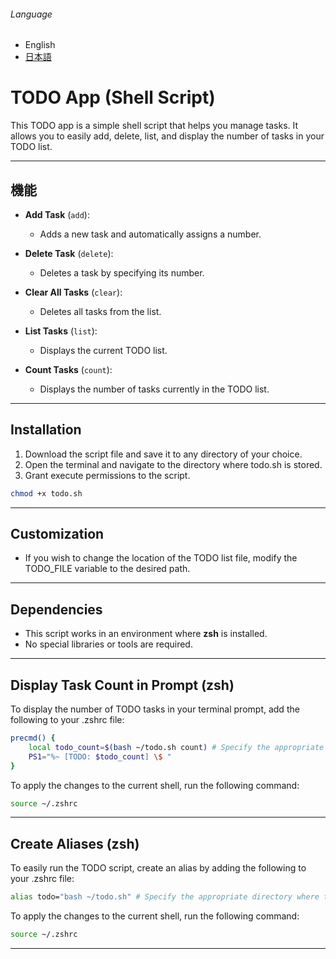 ###### Language
- English
- [日本語](README-ja.md) 

# TODO App (Shell Script)

This TODO app is a simple shell script that helps you manage tasks. It allows you to easily add, delete, list, and display the number of tasks in your TODO list.

---

## 機能

- **Add Task** (`add`):
  - Adds a new task and automatically assigns a number.

- **Delete Task** (`delete`):
  - Deletes a task by specifying its number.
  
- **Clear All Tasks** (`clear`):
  - Deletes all tasks from the list.

- **List Tasks** (`list`):
  - Displays the current TODO list.

- **Count Tasks** (`count`):
  - Displays the number of tasks currently in the TODO list.

---

## Installation

1. Download the script file and save it to any directory of your choice.
2. Open the terminal and navigate to the directory where todo.sh is stored.
3. Grant execute permissions to the script.

```zsh
chmod +x todo.sh
```

---

## Customization

- If you wish to change the location of the TODO list file, modify the TODO_FILE variable to the desired path.

---

## Dependencies

- This script works in an environment where **zsh** is installed.
- No special libraries or tools are required.

---

## Display Task Count in Prompt (zsh)

To display the number of TODO tasks in your terminal prompt, add the following to your .zshrc file:

```zsh
precmd() {
    local todo_count=$(bash ~/todo.sh count) # Specify the appropriate directory where todo.sh is stored
    PS1="%~ [TODO: $todo_count] \$ "
}
```

To apply the changes to the current shell, run the following command:

```zsh
source ~/.zshrc
```

---

## Create Aliases (zsh)

To easily run the TODO script, create an alias by adding the following to your .zshrc file:

```zsh
alias todo="bash ~/todo.sh" # Specify the appropriate directory where todo.sh is stored
```

To apply the changes to the current shell, run the following command:

```zsh
source ~/.zshrc
```

---
